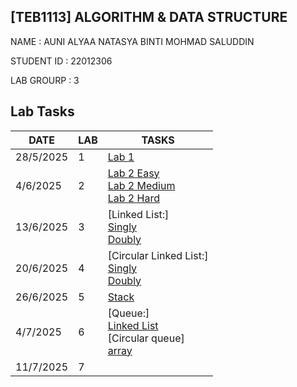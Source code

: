 ## [TEB1113] ALGORITHM & DATA STRUCTURE
NAME : AUNI ALYAA NATASYA BINTI MOHMAD SALUDDIN  

STUDENT ID : 22012306


LAB GROURP : 3 

## Lab Tasks
 
| DATE      | LAB | TASKS                                                                                                                                                                                       |
|-----------|-----|----------------------------------------------------------------------------------------------------------------------------------------------------------------------------------------------
| 28/5/2025 | 1   |[Lab 1](LAB%201/22012306_AuniAlyaa_L1.cpp)                                                                                                                                                   |
| 4/6/2025  | 2   |[Lab 2 Easy](LAB%202/EASY/22012306_AUNI_L2_EASY.cpp)<br>[Lab 2 Medium](LAB%202/MEDIUM/22012306_AUNI_MED_L2.cpp)<br>[Lab 2 Hard](LAB%202/HARD/22012306_Auni_Hard_L2.cpp)                      |
| 13/6/2025 | 3   |[Linked List:]<br>[Singly](LAB%203%20/%20SINGLY%20LINK%20LIST/L3_22012306_SINGLY_LINK_AUNI%20ALYAA.cpp)<br>[Doubly](LAB%203%20/DOUBLY%20LINK%20LIST/L3_22012306_DOUBLY_LINK_AUNI.cpp)  |
| 20/6/2025 | 4   |[Circular Linked List:]<br>[Singly](LAB%204/SINGLY%20LINK%20LIST/Lab%204%2022012306%20Auni%20Alyaa.cpp)<br>[Doubly](LAB%204/DOUBLY%20LINK%20LIST/Lab%204%20double%20link%20list.cpp)|
| 26/6/2025 | 5   |[Stack]() |
| 4/7/2025  | 6   |[Queue:]<br>[Linked List](LAB%206/Circular%20queue%20(array)%20/Lab6_cirQueArr)<br>[Circular queue]<br>[array](LAB%206/queue%20(linked%20list)%20/lab%206%20Queue%20(Linked%20List))    |
| 11/7/2025 | 7   |  |


